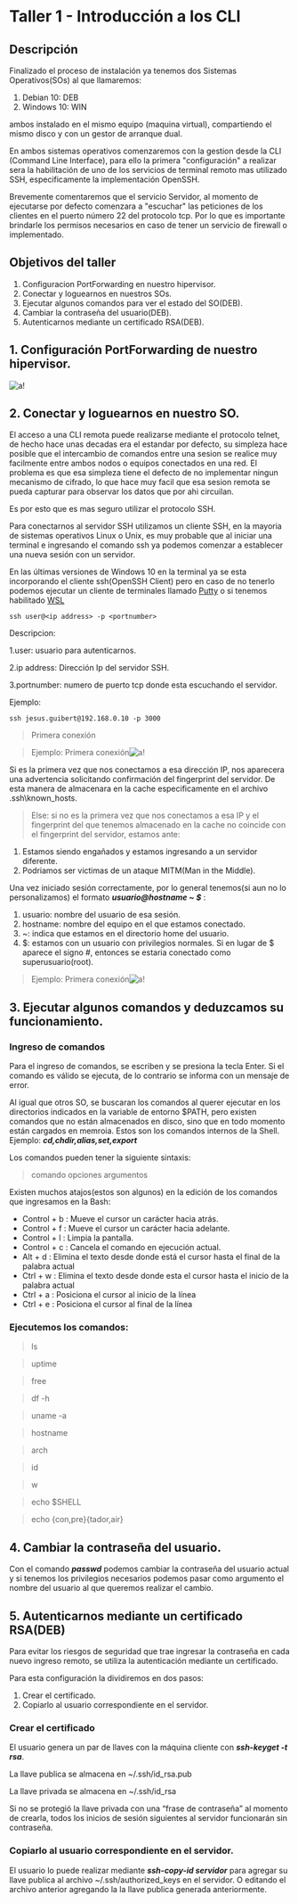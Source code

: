 # Taller 1 - Introducción a los CLI

## Descripción

Finalizado el proceso de instalación ya tenemos dos Sistemas Operativos(SOs) al que llamaremos:
1. Debian 10: DEB
2. Windows 10: WIN

ambos instalado en el mismo equipo (maquina virtual), compartiendo el mismo disco y con un gestor de arranque dual.

En ambos sistemas operativos comenzaremos con la gestion desde la CLI (Command Line Interface), para ello la primera "configuración" a realizar sera la habilitación de uno de los servicios de terminal remoto mas utilizado SSH, especificamente la implementación OpenSSH.

Brevemente comentaremos que el servicio Servidor, al momento de ejecutarse por defecto comenzara a "escuchar" las peticiones de los clientes en el puerto número 22 del protocolo tcp. Por lo que es importante brindarle los permisos necesarios en caso de tener un servicio de firewall o implementado.

## Objetivos del taller

1. Configuracion PortForwarding en nuestro hipervisor.
2. Conectar y loguearnos en nuestros SOs.
3. Ejecutar algunos comandos para ver el estado del SO(DEB).
4. Cambiar la contraseña del usuario(DEB).
5. Autenticarnos mediante un certificado RSA(DEB).


## 1. Configuración PortForwarding de nuestro hipervisor.

![a!](./assets/images/vbox_logo2_gradient.png "logo")

## 2. Conectar y loguearnos en nuestro SO.
El acceso a una CLI remota puede realizarse mediante el protocolo telnet, de hecho hace unas decadas era el estandar por defecto, su simpleza hace posible que el intercambio de comandos entre una sesion se realice muy facilmente entre ambos nodos o equipos conectados en una red. El problema es que esa simpleza tiene el defecto de no implementar ningun mecanismo de cifrado, lo que hace muy facil que esa sesion remota se pueda capturar para observar los datos que por ahi circuilan.

Es por esto que es mas seguro utilizar el protocolo SSH.

Para conectarnos al servidor SSH utilizamos un cliente SSH, en la mayoria de sistemas operativos Linux o Unix, es muy probable que al iniciar una terminal e ingresando el comando ssh ya podemos comenzar a establecer una nueva sesión con un servidor.

En las últimas versiones de Windows 10 en la terminal ya se esta incorporando el cliente ssh(OpenSSH Client) pero en caso de no tenerlo podemos ejecutar un cliente de terminales llamado [Putty](https://www.putty.org/) o si tenemos habilitado [WSL](https://docs.microsoft.com/en-us/windows/wsl/install-win10)

    ssh user@<ip address> -p <portnumber>

Descripcion:

1.user: usuario para autenticarnos.

2.ip address: Dirección Ip del servidor SSH.

3.portnumber: numero de puerto tcp donde esta escuchando el servidor.

Ejemplo:

    ssh jesus.guibert@192.168.0.10 -p 3000

>Primera conexión

>Ejemplo: Primera conexión![a!](./assets/images/ssh1.png "logo")

Si es la primera vez que nos conectamos a esa dirección IP, nos aparecera una advertencia solicitando confirmación del fingerprint del servidor. De esta manera de almacenara en la cache especificamente en el archivo .ssh\known_hosts.


>Else: si no es la primera vez que nos conectamos a esa IP y el fingerprint del que tenemos almacenado en la cache no coincide con el fingerprint del servidor, estamos ante:
1. Estamos siendo engañados y estamos ingresando a un servidor diferente.
2. Podriamos ser victimas de un ataque MITM(Man in the Middle).

Una vez iniciado sesión correctamente, por lo general tenemos(si aun no lo personalizamos) el formato ***usuario@hostname ~ $*** :
1. usuario: nombre del usuario de esa sesión.
2. hostname: nombre del equipo en el que estamos conectado.
3. \~: indica que estamos en el directorio home del usuario.
4. \$: estamos con un usuario con privilegios normales. Si en lugar de $ aparece el signo #, entonces se estaria conectado como superusuario(root).

>Ejemplo: Primera conexión![a!](./assets/images/ssh2.png "logo")

## 3. Ejecutar algunos comandos y deduzcamos su funcionamiento.

### Ingreso de comandos

Para el ingreso de comandos, se escriben y se presiona la tecla Enter. Si el comando es válido se ejecuta, de lo contrario se informa con un mensaje de error.

Al igual que otros SO, se buscaran los comandos al querer ejecutar en los directorios indicados en la variable de entorno $PATH, pero existen comandos que no están almacenados en disco, sino que en todo momento están cargados en memroia. Estos son los comandos internos de la Shell. Ejemplo: ***cd,chdir,alias,set,export***

Los comandos pueden tener la siguiente sintaxis:

>comando opciones argumentos

Existen muchos atajos(estos son algunos) en la edición de los comandos que ingresamos en la Bash:

- Control + b : Mueve el cursor un carácter hacia atrás.
- Control + f : Mueve el cursor un carácter hacia adelante.
- Control + l : Limpia la pantalla.
- Control + c : Cancela el comando en ejecución actual.
- Alt + d : Elimina el texto desde donde está el cursor hasta el final de la palabra actual
- Ctrl + w : Elimina el texto desde donde esta el cursor hasta el inicio de la palabra actual
- Ctrl + a : Posiciona el cursor al inicio de la línea 
- Ctrl + e : Posiciona el cursor al final de la línea 

### Ejecutemos los comandos:

>ls

>uptime

>free

>df -h

>uname -a

>hostname

>arch

>id

>w

>echo $SHELL

>echo {con,pre}{tador,air}


## 4. Cambiar la contraseña del usuario.

Con el comando ***passwd*** podemos cambiar la contraseña del usuario actual y si tenemos los privilegios necesarios podemos pasar como argumento el nombre del usuario al que queremos realizar el cambio.


## 5. Autenticarnos mediante un certificado RSA(DEB)

Para evitar los riesgos de seguridad que trae ingresar la contraseña en cada nuevo ingreso remoto, se utiliza la autenticación mediante un certificado.

Para esta configuración la dividiremos en dos pasos:

1. Crear el certificado.
2. Copiarlo al usuario correspondiente en el servidor.

### Crear el certificado

El usuario genera un par de llaves con la máquina cliente con ***ssh-keyget -t rsa***.

La llave publica se almacena en ~/.ssh/id_rsa.pub 

La llave privada se almacena en ~/.ssh/id_rsa

Si no se protegió la llave privada con una “frase de contraseña” al momento de crearla, todos los inicios de sesión siguientes al servidor funcionarán sin contraseña.

### Copiarlo al usuario correspondiente en el servidor.

El usuario lo puede realizar mediante ***ssh-copy-id servidor*** para agregar su llave publica al archivo ~/.ssh/authorized_keys en el servidor. O editando el archivo anterior agregando la la llave publica generada anteriormente.








